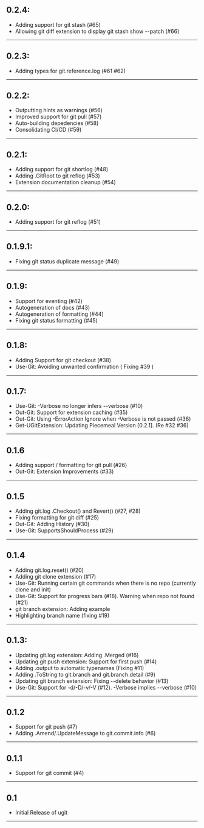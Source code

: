 ## 0.2.4:
* Adding support for git stash (#65)
* Allowing git diff extension to display git stash show --patch (#66)
---

## 0.2.3:
* Adding types for git.reference.log (#61 #62)
---

## 0.2.2:
* Outputting hints as warnings (#56)
* Improved support for git pull (#57)
* Auto-building depedencies (#58)
* Consolidating CI/CD (#59)
---

## 0.2.1:
* Adding support for git shortlog (#48)
* Adding .GitRoot to git reflog (#53)
* Extension documentation cleanup (#54)
---

## 0.2.0:
* Adding support for git reflog (#51)
---

## 0.1.9.1:
* Fixing git status duplicate message (#49)
---

## 0.1.9:
* Support for eventing (#42)
* Autogeneration of docs (#43)
* Autogeneration of formatting (#44)
* Fixing git status formatting (#45)
---

## 0.1.8:
* Adding Support for git checkout (#38)
* Use-Git:  Avoiding unwanted confirmation ( Fixing #39 )
---

## 0.1.7:
* Use-Git: -Verbose no longer infers --verbose (#10)
* Out-Git: Support for extension caching (#35)
* Out-Git: Using -ErrorAction Ignore when -Verbose is not passed (#36)
* Get-UGitExtension:  Updating Piecemeal Version [0.2.1].  (Re #32 #36)
---

## 0.1.6
* Adding support / formatting for git pull (#26)
* Out-Git:  Extension Improvements (#33)
---

## 0.1.5
* Adding git.log .Checkout() and Revert() (#27, #28)
* Fixing formatting for git diff (#25)
* Out-Git:  Adding History (#30)
* Use-Git:  SupportsShouldProcess (#29)
---

## 0.1.4
* Adding git.log.reset() (#20)
* Adding git clone extension (#17)
* Use-Git:  Running certain git commands when there is no repo (currently clone and init)
* Use-Git:  Support for progress bars (#18).  Warning when repo not found (#21)
* git branch extension:  Adding example
* Highlighting branch name (fixing #19)
---

## 0.1.3:
* Updating git.log extension:  Adding .Merged (#16)
* Updating git push extension:  Support for first push (#14)
* Adding .output to automatic typenames (Fixing #11)
* Adding .ToString to git.branch and git.branch.detail (#9)
* Updating git branch extension:  Fixing --delete behavior (#13)
* Use-Git:  Support for -d/-D/-v/-V (#12).  -Verbose implies --verbose (#10)
---
## 0.1.2
* Support for git push (#7)
* Adding .Amend/.UpdateMessage to git.commit.info (#6)
---
## 0.1.1
* Support for git commit (#4)
---
## 0.1
* Initial Release of ugit
---